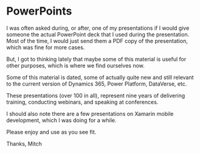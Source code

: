 # PowerPoints

I was often asked during, or after, one of my presentations if I would give someone the actual PowerPoint deck that I used during the presentation. Most of the time, I would just send them a PDF copy of the presentation, which was fine for more cases.

But, I got to thinking lately that maybe some of this material is useful for other purposes, which is where we find ourselves now.

Some of this material is dated, some of actually quite new and still relevant to the current version of Dynamics 365, Power Platform, DataVerse, etc.

These presentations (over 100 in all), represent nine years of delivering training, conducting webinars, and speaking at conferences.

I should also note there are a few presentations on Xamarin mobile development, which I was doing for a while.

Please enjoy and use as you see fit.

Thanks, Mitch
